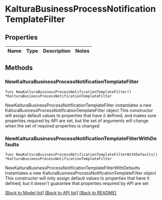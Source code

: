 # KalturaBusinessProcessNotificationTemplateFilter

## Properties

Name | Type | Description | Notes
------------ | ------------- | ------------- | -------------

## Methods

### NewKalturaBusinessProcessNotificationTemplateFilter

`func NewKalturaBusinessProcessNotificationTemplateFilter() *KalturaBusinessProcessNotificationTemplateFilter`

NewKalturaBusinessProcessNotificationTemplateFilter instantiates a new KalturaBusinessProcessNotificationTemplateFilter object
This constructor will assign default values to properties that have it defined,
and makes sure properties required by API are set, but the set of arguments
will change when the set of required properties is changed

### NewKalturaBusinessProcessNotificationTemplateFilterWithDefaults

`func NewKalturaBusinessProcessNotificationTemplateFilterWithDefaults() *KalturaBusinessProcessNotificationTemplateFilter`

NewKalturaBusinessProcessNotificationTemplateFilterWithDefaults instantiates a new KalturaBusinessProcessNotificationTemplateFilter object
This constructor will only assign default values to properties that have it defined,
but it doesn't guarantee that properties required by API are set


[[Back to Model list]](../README.md#documentation-for-models) [[Back to API list]](../README.md#documentation-for-api-endpoints) [[Back to README]](../README.md)


